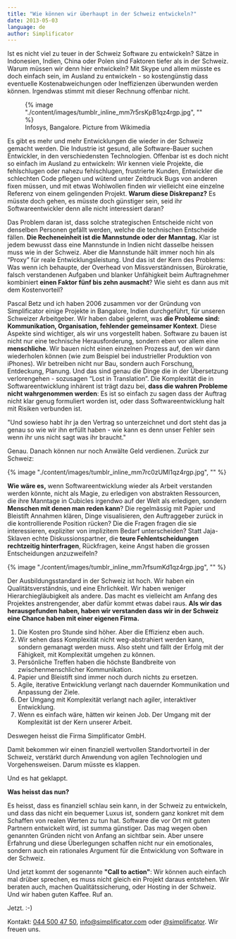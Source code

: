 ```yaml
---
title: "Wie können wir überhaupt in der Schweiz entwickeln?"
date: 2013-05-03
language: de
author: Simplificator
---
```


Ist es nicht viel zu teuer in der Schweiz Software zu entwickeln? Sätze in Indonesien, Indien, China oder Polen sind Faktoren tiefer als in der Schweiz. Warum müssen wir denn hier entwickeln? Mit Skype und allem müsste es doch einfach sein, im Ausland zu entwickeln - so kostengünstig dass eventuelle Kostenabweichungen oder Ineffizienzen überwunden werden können. Irgendwas stimmt mit dieser Rechnung offenbar nicht.

<figure>
  {% image "./content/images/tumblr_inline_mm7r5rsKpB1qz4rgp.jpg", "" %}
  <figcaption>Infosys, Bangalore. Picture from Wikimedia</figcapton>
</figure>


Es gibt es mehr und mehr Entwicklungen die wieder in der Schweiz gemacht werden. Die Industrie ist gesund, alle Software-Bauer suchen Entwickler, in den verschiedensten Technologien. Offenbar ist es doch nicht so einfach im Ausland zu entwickeln: Wir kennen viele Projekte, die fehlschlugen oder nahezu fehlschlugen, frustrierte Kunden, Entwickler die schlechten Code pflegen und wütend unter Zeitdruck Bugs von anderen fixen müssen, und mit etwas Wohlwollen finden wir vielleicht eine einzelne Referenz von einem gelingenden Projekt. **Warum diese Diskrepanz?** Es müsste doch gehen, es müsste doch günstiger sein, seid ihr Softwareentwickler denn alle nicht interessiert daran?

Das Problem daran ist, dass solche strategischen Entscheide nicht von denselben Personen gefällt werden, welche die technischen Entscheide fällen. **Die Recheneinheit ist die Mannstunde oder der Manntag.** Klar ist jedem bewusst dass eine Mannstunde in Indien nicht dasselbe heissen muss wie in der Schweiz. Aber die Mannstunde hält immer noch hin als “Proxy” für reale Entwicklungsleistung. Und das ist der Kern des Problems: Was wenn ich behaupte, der Overhead von Missverständnissen, Bürokratie, falsch verstandenen Aufgaben und blanker Unfähigkeit beim Auftragnehmer kombiniert **einen Faktor fünf bis zehn ausmacht**? Wie sieht es dann aus mit dem Kostenvorteil?

Pascal Betz und ich haben 2006 zusammen vor der Gründung von Simplificator einige Projekte in Bangalore, Indien durchgeführt, für unseren Schweizer Arbeitgeber. Wir haben dabei gelernt, was **die Probleme sind: Kommunikation, Organisation, fehlender gemeinsamer Kontext**. Diese Aspekte sind wichtiger, als wir uns vorgestellt haben. Software zu bauen ist nicht nur eine technische Herausforderung, sondern eben vor allem eine **menschliche**. Wir bauen nicht einen einzelnen Prozess auf, den wir dann wiederholen können (wie zum Beispiel bei industrieller Produktion von iPhones). Wir betreiben nicht nur Bau, sondern auch Forschung, Entdeckung, Planung. Und das sind genau die Dinge die in der Übersetzung verlorengehen - sozusagen “Lost in Translation”. Die Komplexität die in Softwareentwicklung inhärent ist trägt dazu bei, **dass die wahren Probleme nicht wahrgenommen werden**: Es ist so einfach zu sagen dass der Auftrag nicht klar genug formuliert worden ist, oder dass Softwareentwicklung halt mit Risiken verbunden ist.

"Und sowieso habt ihr ja den Vertrag so unterzeichnet und dort steht das ja genau so wie wir ihn erfüllt haben - wie kann es denn unser Fehler sein wenn ihr uns nicht sagt was ihr braucht."

Genau. Danach können nur noch Anwälte Geld verdienen. Zurück zur Schweiz:

{% image "./content/images/tumblr_inline_mm7rc0zUMI1qz4rgp.jpg", "" %}

**Wie wäre es,** wenn Softwareentwicklung wieder als Arbeit verstanden werden könnte, nicht als Magie, zu erledigen von abstrakten Ressourcen, die ihre Manntage in Cubicles irgendwo auf der Welt als erledigen, sondern **Menschen mit denen man reden kann**? Die regelmässig mit Papier und Bleistift Annahmen klären, Dinge visualisieren, den Auftraggeber zurück in die kontrollierende Position rücken? Die die Fragen fragen die sie interessieren, expliziter von implizitem Bedarf unterscheiden? Statt Jaja-Sklaven echte Diskussionspartner, die **teure Fehlentscheidungen rechtzeitig hinterfragen**, Rückfragen, keine Angst haben die grossen Entscheidungen anzuzweifeln?

{% image "./content/images/tumblr_inline_mm7rfsumKd1qz4rgp.jpg", "" %}

Der Ausbildungsstandard in der Schweiz ist hoch. Wir haben ein Qualitätsverständnis, und eine Ehrlichkeit. Wir haben weniger Hierarchiegläubigkeit als andere. Das macht es vielleicht am Anfang des Projektes anstrengender, aber dafür kommt etwas dabei raus. **Als wir das herausgefunden haben, haben wir verstanden dass wir in der Schweiz eine Chance haben mit einer eigenen Firma.**

1. Die Kosten pro Stunde sind höher. Aber die Effizienz eben auch.
2. Wir sehen dass Komplexität nicht weg-abstrahiert werden kann, sondern gemanagt werden muss. Also steht und fällt der Erfolg mit der Fähigkeit, mit Komplexität umgehen zu können.
3. Persönliche Treffen haben die höchste Bandbreite von zwischenmenschlicher Kommunikation.
4. Papier und Bleistift sind immer noch durch nichts zu ersetzen.
5. Agile, iterative Entwicklung verlangt nach dauernder Kommunikation und Anpassung der Ziele.
6. Der Umgang mit Komplexität verlangt nach agiler, interaktiver Entwicklung.
7. Wenn es einfach wäre, hätten wir keinen Job. Der Umgang mit der Komplexität ist der Kern unserer Arbeit.

Deswegen heisst die Firma Simplificator GmbH.

Damit bekommen wir einen finanziell wertvollen Standortvorteil in der Schweiz, verstärkt durch Anwendung von agilen Technologien und Vorgehensweisen. Darum müsste es klappen.

Und es hat geklappt.

**Was heisst das nun?**

Es heisst, dass es finanziell schlau sein kann, in der Schweiz zu entwickeln, und dass das nicht ein bequemer Luxus ist, sondern ganz konkret mit dem Schaffen von realen Werten zu tun hat. Software die vor Ort mit guten Partnern entwickelt wird, ist summa günstiger. Das mag wegen oben genannten Gründen nicht von Anfang an sichtbar sein. Aber unsere Erfahrung und diese Überlegungen schaffen nicht nur ein emotionales, sondern auch ein rationales Argument für die Entwicklung von Software in der Schweiz.

Und jetzt kommt der sogenannte **"Call to action"**: Wir können auch einfach mal drüber sprechen, es muss nicht gleich ein Projekt daraus entstehen. Wir beraten auch, machen Qualitätssicherung, oder Hosting in der Schweiz. Und wir haben guten Kaffee. Ruf an.

Jetzt. :-)

Kontakt: [044 500 47 50](tel:+41445004750), [info@simplificator.com](mailto:info@simplificator.com) oder [@simplificator](https://twitter.com/simplificator "Twitter Simplificator"). Wir freuen uns.
